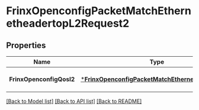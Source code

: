 # FrinxOpenconfigPacketMatchEthernetheadertopL2Request2

## Properties
Name | Type | Description | Notes
------------ | ------------- | ------------- | -------------
**FrinxOpenconfigQosl2** | [***FrinxOpenconfigPacketMatchEthernetheadertopL2**](frinx.openconfig.packet.match.ethernetheadertop.L2.md) |  | [optional] [default to null]

[[Back to Model list]](../README.md#documentation-for-models) [[Back to API list]](../README.md#documentation-for-api-endpoints) [[Back to README]](../README.md)


